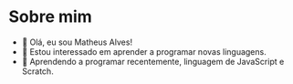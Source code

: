 # Sobre mim

- 👋 Olá, eu sou Matheus Alves!
- 👀 Estou interessado em aprender a programar novas linguagens.
- 🌱 Aprendendo a programar recentemente, linguagem de JavaScript e Scratch.

<!---
mathe-h-a-p/mathe-h-a-p is a ✨ special ✨ repository because its `README.md` (this file) appears on your GitHub profile.
You can click the Preview link to take a look at your changes.
--->
